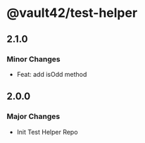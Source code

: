# @vault42/test-helper

## 2.1.0

### Minor Changes

- Feat: add isOdd method

## 2.0.0

### Major Changes

- Init Test Helper Repo
